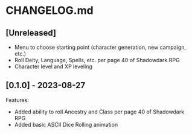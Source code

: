 # CHANGELOG.md
## [Unreleased]
  - Menu to choose starting point (character generation, new campaign, etc.)
  - Roll Deity, Language, Spells, etc. per page 40 of Shadowdark RPG
  - Character level and XP leveling

## [0.1.0] - 2023-08-27

Features:

  - Added ability to roll Ancestry and Class per page 40 of Shadowdark RPG
  - Added basic ASCII Dice Rolling animation
